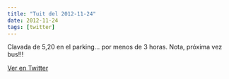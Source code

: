 ```yaml
---
title: "Tuit del 2012-11-24"
date: 2012-11-24
tags: [twitter]
---
```


Clavada de 5,20 en el parking… por menos de 3 horas. Nota, próxima vez bus!!!



[Ver en Twitter](https://twitter.com/i/web/status/272368459508228097)
